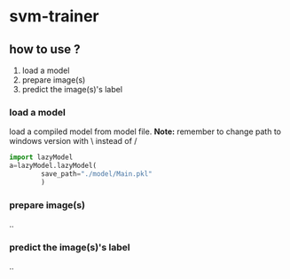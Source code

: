 # svm-trainer
## how to use ?
1. load a model
2. prepare image(s)
3. predict the image(s)'s label

### load a model 
load a compiled model from model file.
**Note:** remember to change path to windows version with \ instead of /

```python
import lazyModel
a=lazyModel.lazyModel(
        save_path="./model/Main.pkl"
        )
```
### prepare image(s)
..
### predict the image(s)'s label
..

